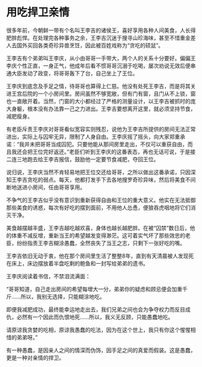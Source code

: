 # 用吃捍卫亲情

很多年前，今朝鲜一带有个名叫王李吉的诸侯王，喜好享用各种人间美食，人长得肥胖彪悍。在处理完各种事务之余，王李吉沉迷于搜寻山珍海味，甚至不惜重金差人去国外买回各类奇珍异兽烹饪，因此被百姓戏称为“贪吃的硕鼠”。 

王李吉有个弟弟叫王李庆，从小由哥哥一手带大，两个人的关系十分要好。偏偏王李庆个性正直，一身正气，他成年后看不惯哥哥沉溺于吃喝，屡次劝说无效后便串通大臣发动了政变，将哥哥轰下了台，自己坐上了王位。 

王李庆到底念及手足之情，待哥哥也算得上仁慈。他没有处死王李吉，而是将其关进王宫后院的一个小房间里。房间虽然不够宽敞，但有门有窗，且门从不上锁，窗也一直敞开着。当然，门窗的大小都经过了严格的测量设计，以王李吉被抓时的庞大身躯，根本没有办法靠一己之力进出。王李吉要想离开这里，就必须坚持节食，减肥瘦身。 

有老臣斥责王李庆对哥哥看似宽容实则残忍，说他为王李吉所提供的房间无法正常进出，实际上与囚牢无异，限制了人身自由。王李庆摇了摇头，向大家郑重承诺：“我并未把哥哥当成囚犯。只要他能从那间房里走出，不仅可以重获自由，而且我还会把王位完好返还。”老臣们听到王李庆的这番表态，再也无话可说，于是接二连三地跑去给王李吉报信，鼓励他一定要节食减肥，夺回王位。 

说归说，王李庆当然不肯轻易地把王位交还给哥哥，之所以做出这番承诺，只因深知王李吉贪吃的弱点。每天，他都打发手下去各地搜罗奇珍异味，然后将美食不间断地送进小房间，任由哥哥享用。 

不争气的王李吉似乎没有意识到重新获得自由和王位的重大意义。他实在无法抵御那些美食的诱惑，每次有好吃的摆到面前，不用他人怂恿，便狼吞虎咽地将它们消灭干净。 

美食越摆越丰盛，王李吉越吃越欢喜，身体也越长越肥胖。在被“囚禁”数日后，他的体重不减反增，重新当王的希望越发变得渺茫。这可着实气坏了那些效忠的老臣，纷纷指责王李吉糊涂愚蠢，全然丧失了当王之志，只剩下一张好吃的嘴。 

王李吉依旧无动于衷，他在那个房间里生活了整整8年，直到有天清晨被人发现死在床上，床边摆放着半盘吃剩的鲍鱼和一封写给弟弟的遗书。 

王李庆阅读着书信，不禁泪流满面： 

“哥哥知道，自己走出房间的希望每增大一分，弟弟你的疑虑和顾忌便会加重千斤……所以，我别无选择，只能糊涂地吃。 

即便我减肥成功，最终能幸运地走出去，我们兄弟之间也会为争夺权力而反目成仇，必然有一个因此而仇恨地死……所以，我义无反顾，只能愚蠢地吃。 

请原谅我贪婪的吃相，原谅我愚蠢的吃法，因为在这个世上，我只有你这个惺惺相惜的弟弟呀。” 

有一种愚蠢，是因亲人之间的情深而伪饰，因手足之间的真爱而假装。这是愚蠢，更是一种对亲情的捍卫。